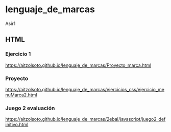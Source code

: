 # lenguaje_de_marcas
Asir1


## HTML

### Ejercicio 1
https://aitzolsoto.github.io/lenguaje_de_marcas/Proyecto_marca.html

### Proyecto
https://aitzolsoto.github.io/lenguaje_de_marcas/ejercicios_css/ejercicio_menuMarca2.html

### Juego 2 evaluación
https://aitzolsoto.github.io/lenguaje_de_marcas/2ebal/javascript/juego2_definitivo.html
